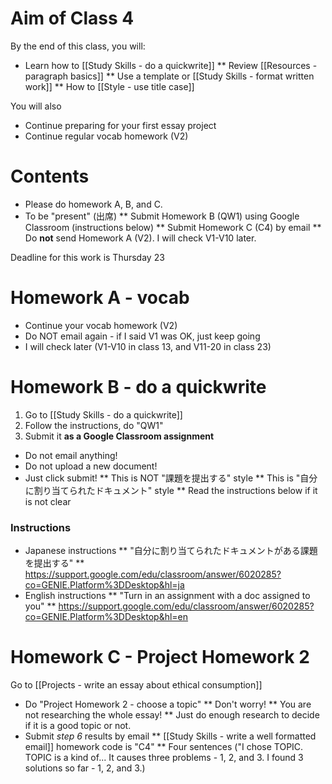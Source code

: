 # Aim of Class 4
By the end of this class, you will:
* Learn how to [[Study Skills - do a quickwrite]]
** Review [[Resources - paragraph basics]]
** Use a template or [[Study Skills - format written work]]
** How to [[Style - use title case]]

You will also 
* Continue preparing for your first essay project
* Continue regular vocab homework (V2)

# Contents
* Please do homework A, B, and C. 
* To be "present" (出席)
** Submit Homework B (QW1) using Google Classroom (instructions below)
** Submit Homework C (C4) by email 
** Do __not__ send Homework A (V2). I will check V1-V10 later.

<red>Deadline for this work is Thursday 23</red>

# Homework A - vocab
* Continue your vocab homework (V2)
* Do NOT email again - if I said V1 was OK, just keep going
* I will check later (V1-V10 in class 13, and V11-20 in class 23)


# Homework B - do a quickwrite
1) Go to [[Study Skills - do a quickwrite]]
2) Follow the instructions, do "QW1"
3) Submit it __as a Google Classroom assignment__
* Do not email anything! 
* Do not upload a new document! 
* <green>Just click submit!</green>
** This is <red>NOT</red> "課題を提出する" style
** This is "自分に割り当てられたドキュメント" style
** Read the instructions below if it is not clear

### Instructions
* Japanese instructions
** "自分に割り当てられたドキュメントがある課題を提出する"
** https://support.google.com/edu/classroom/answer/6020285?co=GENIE.Platform%3DDesktop&hl=ja
* English instructions 
** "Turn in an assignment with a doc assigned to you"
** https://support.google.com/edu/classroom/answer/6020285?co=GENIE.Platform%3DDesktop&hl=en



# Homework C - Project Homework 2
Go to [[Projects - write an essay about ethical consumption]]
* Do "Project Homework 2 - choose a topic"
** Don't worry! 
** You are not researching the whole essay! 
** Just do enough research to decide if it is a good topic or not.
* Submit _step 6_ results by email
** [[Study Skills - write a well formatted email]] homework code is "C4"
** Four sentences ("I chose TOPIC. TOPIC is a kind of... It causes three problems - 1, 2, and 3. I found 3 solutions so far - 1, 2, and 3.)


